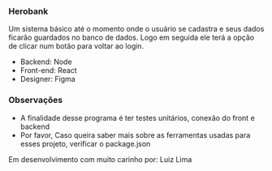 ### Herobank

Um sistema básico até o momento onde o usuário se cadastra e seus dados ficarão guardados no banco de dados. Logo em seguida ele terá a opção de clicar num botão para voltar ao login.

- Backend: Node
- Front-end: React
- Designer: Figma

### Observações

- A finalidade desse programa é ter testes unitários, conexão do front e backend
- Por favor, Caso queira saber mais sobre as ferramentas usadas para esses projeto, verificar o package.json

Em desenvolvimento com muito carinho por: Luiz Lima